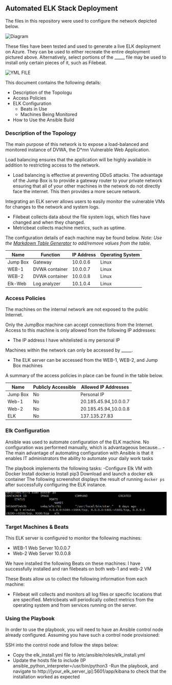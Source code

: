 ## Automated ELK Stack Deployment

The files in this repository were used to configure the network depicted below.

![Diagram](https://github.com/NatalieTiona/Natalie-Cybersecurity/tree/main/Diagrams)


These files have been tested and used to generate a live ELK deployment on Azure. They can be used to either recreate the entire deployment pictured above. Alternatively, select portions of the _____ file may be used to install only certain pieces of it, such as Filebeat.

  ![YML FILE](https://github.com/NatalieTiona/Natalie-Cybersecurity/blob/main/Ansible/filebeat-playbook.yml)

This document contains the following details:
- Description of the Topologu
- Access Policies
- ELK Configuration
  - Beats in Use
  - Machines Being Monitored
- How to Use the Ansible Build


### Description of the Topology

The main purpose of this network is to expose a load-balanced and monitored instance of DVWA, the D*mn Vulnerable Web Application.

Load balancing ensures that the application will be highly available in addition to restricting access to the network.
- Load balancing is effective at preventing DDoS attacks. The advantage of the Jump Box is to provide a gateway router to your private network ensuring that all of your other machines in the network do not directly face the internet. This then provides a more secure network.

Integrating an ELK server allows users to easily monitor the vulnerable VMs for changes to the network and system logs.
- Filebeat collects data about the file system logs, which files have changed and when they changed.
- Metricbeat collects machine metrics, such as uptime.

The configuration details of each machine may be found below.
_Note: Use the [Markdown Table Generator](http://www.tablesgenerator.com/markdown_tables) to add/remove values from the table_.

| Name     | Function | IP Address | Operating System |
|----------|----------|------------|------------------|
| Jump Box | Gateway  | 10.0.0.6   |Linux            |
| WEB-1    |DVWA container| 10.0.0.7  |Linux               
| WEB-2    |DVWA container| 10.0.0.8  |Linux                 
| Elk-Web  |Log analyzer  | 10.1.0.4  |Linux             |

### Access Policies

The machines on the internal network are not exposed to the public Internet. 

Only the JumpBox machine can accept connections from the Internet. Access to this machine is only allowed from the following IP addresses:
- The IP address I have whitelisted is my personal IP

Machines within the network can only be accessed by _____.
- The ELK server can be accessed from the WEB-1, WEB-2, and Jump Box machines

A summary of the access policies in place can be found in the table below.

| Name     | Publicly Accessible | Allowed IP Addresses |
|----------|---------------------|----------------------|
| Jump Box |No                  |Personal IP           |
| Web-1    |No                  |20.185.45.94,10.0.0.7|                    
| Web-2    |No                  |20.185.45.94,10.0.0.8|
| ELK      |No                  |137.135.27.83

### Elk Configuration

Ansible was used to automate configuration of the ELK machine. No configuration was performed manually, which is advantageous because...
-The main advantage of automating configuration with Ansible is that it enables IT administrators the ability to automate your daily work tasks  

The playbook implements the following tasks:
-Configure Elk VM with Docker
Install docker.io
Install pip3
Download and launch a docker elk container
The following screenshot displays the result of running `docker ps` after successfully configuring the ELK instance.

![docker.ps](https://github.com/NatalieTiona/Natalie-Cybersecurity/blob/main/ps%20.png)

 
### Target Machines & Beats
This ELK server is configured to monitor the following machines:
- WEB-1 Web Server 10.0.0.7
- Web-2 Web Server 10.0.0.8

We have installed the following Beats on these machines: I have successfully installed and ran filebeats on both web-1 and web-2 VM

These Beats allow us to collect the following information from each machine:
-  Filebeat will collects and monitors all log files or specific locations that are specified.
Metricbeats will periodically collect metrics from the operating system and from services running on the server. 
 
### Using the Playbook
In order to use the playbook, you will need to have an Ansible control node already configured. Assuming you have such a control node provisioned: 

SSH into the control node and follow the steps below:
- Copy the elk_install.yml file to /etc/ansible/roles/elk_install.yml
- Update the hosts file to include (IP ansible_python_interpreter=/usr/bin/python3
-Run the playbook, and navigate to http://[your_elk_server_ip]:5601/app/kibana to check that the installation worked as expected
